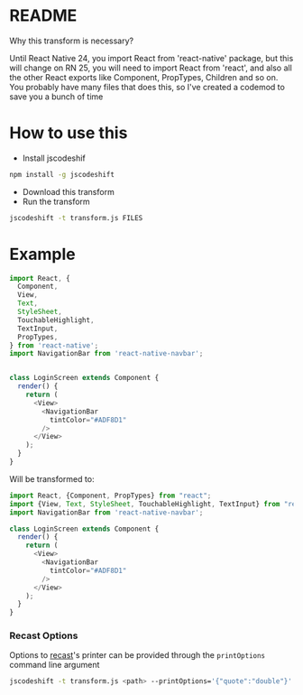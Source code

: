 # README

Why this transform is necessary?

Until React Native 24, you import React from 'react-native' package, but this will change on RN 25, you will need to import React from 'react', and also all the other React exports like Component, PropTypes, Children and so on.
You probably have many files that does this, so I've created a codemod to save you a bunch of time

# How to use this

- Install jscodeshif
```bash
npm install -g jscodeshift
```

- Download this transform
- Run the transform
```bash
jscodeshift -t transform.js FILES
```

# Example
```js
import React, {
  Component,
  View,
  Text,
  StyleSheet,
  TouchableHighlight,
  TextInput,
  PropTypes,
} from 'react-native';
import NavigationBar from 'react-native-navbar';


class LoginScreen extends Component {
  render() {
    return (
      <View>
        <NavigationBar
          tintColor="#ADF8D1"
        />
      </View>
    );
  }
}
```

Will be transformed to:
```js
import React, {Component, PropTypes} from "react";
import {View, Text, StyleSheet, TouchableHighlight, TextInput} from "react-native";
import NavigationBar from 'react-native-navbar';

class LoginScreen extends Component {
  render() {
    return (
      <View>
        <NavigationBar
          tintColor="#ADF8D1"
        />
      </View>
    );
  }
}
```

### Recast Options

Options to [recast](https://github.com/benjamn/recast)'s printer can be provided
through the `printOptions` command line argument

```sh
jscodeshift -t transform.js <path> --printOptions='{"quote":"double"}'
```
